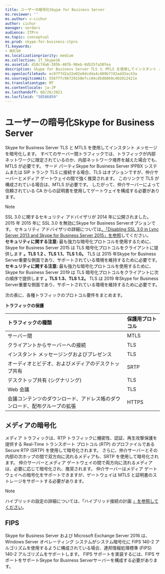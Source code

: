 ```yaml
---
title: ユーザーの暗号化Skype for Business Server
ms.reviewer: ''
ms.author: v-cichur
author: cichur
manager: serdars
audience: ITPro
ms.topic: conceptual
ms.prod: skype-for-business-itpro
f1.keywords:
- NOCSH
ms.localizationpriority: medium
ms.collection: IT_Skype16
ms.assetid: d18c74a6-385b-407b-98eb-0d525fa38fea
description: Skype for Business Server TLS と MTLS を使用してインスタント メッセージを暗号化します。 すべてのサーバー間トラフィックでは、トラフィックが内部ネットワークに限定されているのか、内部ネットワーク境界を越えた場合でも、MTLS が必要です。 サードパーティの IPPBX Skype for Business Server SIP トランク TLS に接続する場合はオプションですが、仲介サーバーとメディア ゲートウェイの間で強く推奨されます。 このリンクで TLS が構成されている場合は、MTLS が必要です。 したがって、仲介サーバーによって信頼されている CA からの証明書を使用してゲートウェイを構成する必要があります。
ms.openlocfilehash: ec87f7d2a32e02e8dcd4a4c489b77d2add3ac43a
ms.sourcegitcommit: 556fffc96729150efcc04cd5d6069c402012421e
ms.translationtype: MT
ms.contentlocale: ja-JP
ms.lasthandoff: 08/26/2021
ms.locfileid: "58586859"
---
```

# <a name="encryption-for-skype-for-business-server"></a>ユーザーの暗号化Skype for Business Server
 
Skype for Business Server TLS と MTLS を使用してインスタント メッセージを暗号化します。 すべてのサーバー間トラフィックでは、トラフィックが内部ネットワークに限定されているのか、内部ネットワーク境界を越えた場合でも、MTLS が必要です。 サード パーティSkype for Business Server IPPBX システムまたは SIP トランク TLS に接続する場合、TLS はオプションですが、仲介サーバーとメディア ゲートウェイの間で強く推奨されます。 このリンクで TLS が構成されている場合は、MTLS が必要です。 したがって、仲介サーバーによって信頼されている CA からの証明書を使用してゲートウェイを構成する必要があります。
  
> [!NOTE]
> SSL 3.0 に関するセキュリティ アドバイザリが 2014 年に公開されました。 2015 年 2015 年に SSL 3.0 を無効にSkype for Business Serverオプションです。 セキュリティ アドバイザリの詳細については[、「Disabling SSL 3.0 in Lync Server 2013 and Skype for Business Server 2015」を参照](/archive/blogs/uclobby/disabling-ssl-3-0-in-lync-server-2013)してください。<br/>
**セキュリティに関する注意:** 最も強力な暗号化プロトコルを使用するために、Skype for Business Server 2015 は TLS 暗号化プロトコルをクライアントに提供します **。TLS 1.2 、TLS 1.1、TLS 1.0。** TLS は 2015 年Skype for Business Server重要な側面であり、サポートされている環境を維持するために必要です。<br/>
**セキュリティに関する注意:** 最も強力な暗号化プロトコルを使用するために、Skype for Business Server 2019 は TLS 暗号化プロトコルをクライアントに次の順序で提供します **。TLS 1.3、TLS 1.2。** TLS は 2019 年Skype for Business Server重要な側面であり、サポートされている環境を維持するために必要です。 
  
次の表に、各種トラフィックのプロトコル要件をまとめます。 
  
**トラフィックの保護**

|**トラフィックの種類**|**保護用プロトコル**|
|:-----|:-----|
|サーバー間  <br/> |MTLS  <br/> |
|クライアントからサーバーへの接続  <br/> |TLS  <br/> |
|インスタント メッセージングおよびプレゼンス  <br/> |TLS  <br/> |
|オーディオとビデオ、およびメディアのデスクトップ共有  <br/> |SRTP  <br/> |
|デスクトップ共有 (シグナリング)  <br/> |TLS  <br/> |
|Web 会議  <br/> |TLS  <br/> |
|会議コンテンツのダウンロード、アドレス帳のダウンロード、配布グループの拡張  <br/> |HTTPS  <br/> |
   
## <a name="media-encryption"></a>メディアの暗号化

メディア トラフィックは、RTP トラフィックに機密性、認証、再生攻撃保護を提供する Real-Time トランスポート プロトコル (RTP) のプロファイルである Secure RTP (SRTP) を使用して暗号化されます。 さらに、仲介サーバーとその内部の次ホップの間で双方向に流れるメディアも、SRTP を使用して暗号化されます。 仲介サーバーとメディア ゲートウェイの間で両方向に流れるメディアは、必要に応じて暗号化され、推奨されます。 仲介サーバーはメディア ゲートウェイへの暗号化をサポートできますが、ゲートウェイは MTLS と証明書のストレージをサポートする必要があります。
  
> [!NOTE]
> ハイブリッドの設定の詳細については、「ハイブリッド接続の計画 [」を参照してください](../../../SfbHybrid/hybrid/plan-hybrid-connectivity.md?toc=/SkypeForBusiness/sfbhybridtoc/toc.json)。
  
## <a name="fips"></a>FIPS

Skype for Business Server および Microsoft Exchange Server 2016 は、Windows Server オペレーティング システムがシステム暗号化に FIPS 140-2 アルゴリズムを使用するように構成されている場合、連邦情報処理標準 (FIPS) 140-2 アルゴリズムをサポートします。 FIPS サポートを実装するには、FIPS サポートをサポートSkype for Business Serverサーバーを構成する必要があります。
